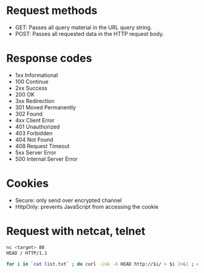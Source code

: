 # Request methods

* GET: Passes all query material in the URL query string.
* POST: Passes all requested data in the HTTP request body.

# Response codes

* 1xx  Informational
* 100  Continue
* 2xx  Success
* 200  OK
* 3xx  Redirection
* 301  Moved Permanently
* 302  Found
* 4xx  Client Error
* 401  Unauthorized
* 403  Forbidden
* 404  Not Found
* 408  Request Timeout
* 5xx  Server Error
* 500  Internal Server Error

# Cookies

* Secure: only send over encrypted channel
* HttpOnly: prevents JavaScript from accessing the cookie

# Request with netcat, telnet

```bash
nc <target> 80
HEAD / HTTP/1.1

```

```bash
for i in `cat list.txt` ; do curl -isk -X HEAD http://$i/ > $i 2>&1 ; echo Scanned $i ; done
```
